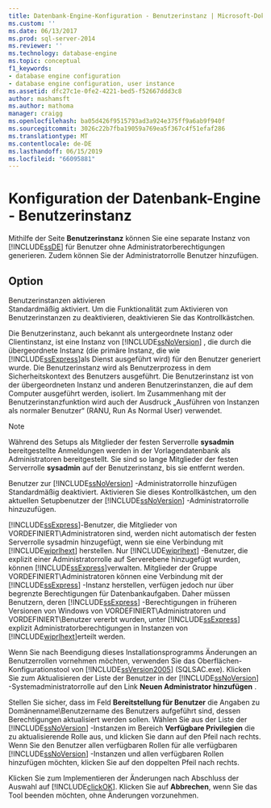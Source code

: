 ```yaml
---
title: Datenbank-Engine-Konfiguration - Benutzerinstanz | Microsoft-Dokumentation
ms.custom: ''
ms.date: 06/13/2017
ms.prod: sql-server-2014
ms.reviewer: ''
ms.technology: database-engine
ms.topic: conceptual
f1_keywords:
- database engine configuration
- database engine configuration, user instance
ms.assetid: dfc27c1e-0fe2-4221-bed5-f52667ddd3c8
author: mashamsft
ms.author: mathoma
manager: craigg
ms.openlocfilehash: ba05d426f9515793ad3a924e375ff9a6ab9f940f
ms.sourcegitcommit: 3026c22b7fba19059a769ea5f367c4f51efaf286
ms.translationtype: MT
ms.contentlocale: de-DE
ms.lasthandoff: 06/15/2019
ms.locfileid: "66095881"
---
```

# <a name="database-engine-configuration---user-instance"></a>Konfiguration der Datenbank-Engine - Benutzerinstanz
  Mithilfe der Seite **Benutzerinstanz** können Sie eine separate Instanz von [!INCLUDE[ssDE](../../includes/ssde-md.md)] für Benutzer ohne Administratorberechtigungen generieren. Zudem können Sie der Administratorrolle Benutzer hinzufügen.  
  
## <a name="option"></a>Option  
 Benutzerinstanzen aktivieren  
 Standardmäßig aktiviert. Um die Funktionalität zum Aktivieren von Benutzerinstanzen zu deaktivieren, deaktivieren Sie das Kontrollkästchen.  
  
 Die Benutzerinstanz, auch bekannt als untergeordnete Instanz oder Clientinstanz, ist eine Instanz von [!INCLUDE[ssNoVersion](../../includes/ssnoversion-md.md)] , die durch die übergeordnete Instanz (die primäre Instanz, die wie [!INCLUDE[ssExpress](../../includes/ssexpress-md.md)]als Dienst ausgeführt wird) für den Benutzer generiert wurde. Die Benutzerinstanz wird als Benutzerprozess in dem Sicherheitskontext des Benutzers ausgeführt. Die Benutzerinstanz ist von der übergeordneten Instanz und anderen Benutzerinstanzen, die auf dem Computer ausgeführt werden, isoliert. Im Zusammenhang mit der Benutzerinstanzfunktion wird auch der Ausdruck „Ausführen von Instanzen als normaler Benutzer“ (RANU, Run As Normal User) verwendet.  
  
> [!NOTE]  
>  Während des Setups als Mitglieder der festen Serverrolle **sysadmin** bereitgestellte Anmeldungen werden in der Vorlagendatenbank als Administratoren bereitgestellt. Sie sind so lange Mitglieder der festen Serverrolle **sysadmin** auf der Benutzerinstanz, bis sie entfernt werden.  
  
 Benutzer zur [!INCLUDE[ssNoVersion](../../includes/ssnoversion-md.md)] -Administratorrolle hinzufügen  
 Standardmäßig deaktiviert. Aktivieren Sie dieses Kontrollkästchen, um den aktuellen Setupbenutzer der [!INCLUDE[ssNoVersion](../../includes/ssnoversion-md.md)] -Administratorrolle hinzuzufügen.  
  
 [!INCLUDE[ssExpress](../../includes/ssexpress-md.md)]-Benutzer, die Mitglieder von VORDEFINIERT\Administratoren sind, werden nicht automatisch der festen Serverrolle sysadmin hinzugefügt, wenn sie eine Verbindung mit [!INCLUDE[wiprlhext](../../includes/wiprlhext-md.md)] herstellen. Nur [!INCLUDE[wiprlhext](../../includes/wiprlhext-md.md)] -Benutzer, die explizit einer Administratorrolle auf Serverebene hinzugefügt wurden, können [!INCLUDE[ssExpress](../../includes/ssexpress-md.md)]verwalten. Mitglieder der Gruppe VORDEFINIERT\Administratoren können eine Verbindung mit der [!INCLUDE[ssExpress](../../includes/ssexpress-md.md)] -Instanz herstellen, verfügen jedoch nur über begrenzte Berechtigungen für Datenbankaufgaben. Daher müssen Benutzern, deren [!INCLUDE[ssExpress](../../includes/ssexpress-md.md)] -Berechtigungen in früheren Versionen von Windows von VORDEFINIERT\Administratoren und VORDEFINIERT\Benutzer vererbt wurden, unter [!INCLUDE[ssExpress](../../includes/ssexpress-md.md)] explizit Administratorberechtigungen in Instanzen von [!INCLUDE[wiprlhext](../../includes/wiprlhext-md.md)]erteilt werden.  
  
 Wenn Sie nach Beendigung dieses Installationsprogramms Änderungen an Benutzerrollen vornehmen möchten, verwenden Sie das Oberflächen-Konfigurationstool von [!INCLUDE[ssVersion2005](../../includes/ssversion2005-md.md)] (SQLSAC.exe). Klicken Sie zum Aktualisieren der Liste der Benutzer in der [!INCLUDE[ssNoVersion](../../includes/ssnoversion-md.md)] -Systemadministratorrolle auf den Link **Neuen Administrator hinzufügen** .  
  
 Stellen Sie sicher, dass im Feld **Bereitstellung für Benutzer** die Angaben zu Domänenname\Benutzername des Benutzers aufgeführt sind, dessen Berechtigungen aktualisiert werden sollen. Wählen Sie aus der Liste der [!INCLUDE[ssNoVersion](../../includes/ssnoversion-md.md)] -Instanzen im Bereich **Verfügbare Privilegien** die zu aktualisierende Rolle aus, und klicken Sie dann auf den Pfeil nach rechts. Wenn Sie den Benutzer allen verfügbaren Rollen für alle verfügbaren [!INCLUDE[ssNoVersion](../../includes/ssnoversion-md.md)] -Instanzen und allen verfügbaren Rollen hinzufügen möchten, klicken Sie auf den doppelten Pfeil nach rechts.  
  
 Klicken Sie zum Implementieren der Änderungen nach Abschluss der Auswahl auf [!INCLUDE[clickOK](../../includes/clickok-md.md)]. Klicken Sie auf **Abbrechen**, wenn Sie das Tool beenden möchten, ohne Änderungen vorzunehmen.  
  
  
